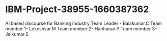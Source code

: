 # IBM-Project-38955-1660387362
AI based discourse for Banking Industry
Team Leader - Balakumar.C Team member 1- Lokeshvar.M Team member 2- Hariharan.P Team member 3- Jaikumar.S
